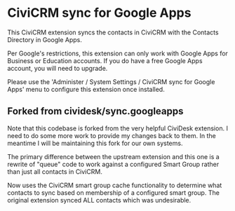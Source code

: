 # CiviCRM sync for Google Apps

This CiviCRM extension syncs the contacts in CiviCRM with the Contacts Directory in Google Apps.

Per Google's restrictions, this extension can only work with Google Apps for Business or Education accounts. If you do have a free Google Apps account, you will need to upgrade.

Please use the 'Administer / System Settings / CiviCRM sync for Google Apps' menu to configure this extension once installed.

## Forked from cividesk/sync.googleapps

Note that this codebase is forked from the very helpful CiviDesk extension. I need to do some more work to provide my changes back to them. In the meantime
I will be maintaining this fork for our own systems.

The primary difference between the upstream extension and this one is a rewrite of "queue" code to work against a configured Smart Group rather
than just all contacts in CiviCRM.

Now uses the CiviCRM smart group cache functionality to determine what
contacts to sync based on membership of a configured smart group. The
original extension synced ALL contacts which was undesirable.

